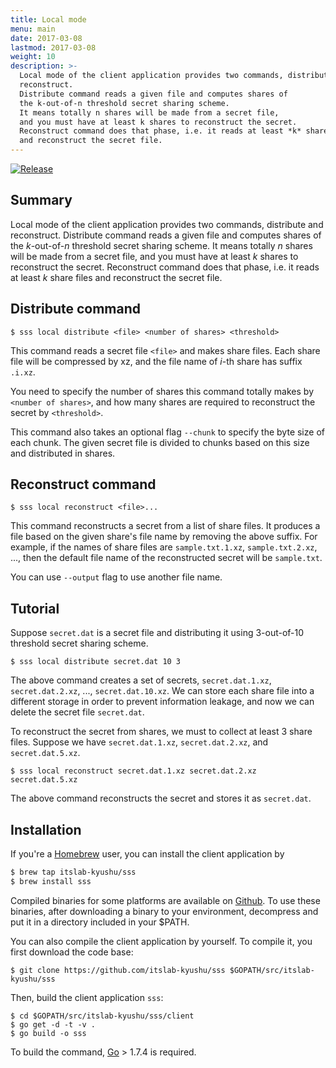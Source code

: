 ```yaml
---
title: Local mode
menu: main
date: 2017-03-08
lastmod: 2017-03-08
weight: 10
description: >-
  Local mode of the client application provides two commands, distribute and
  reconstruct.
  Distribute command reads a given file and computes shares of
  the k-out-of-n threshold secret sharing scheme.
  It means totally n shares will be made from a secret file,
  and you must have at least k shares to reconstruct the secret.
  Reconstruct command does that phase, i.e. it reads at least *k* share files
  and reconstruct the secret file.
---
```

[![Release](https://img.shields.io/badge/release-0.3.2-brightgreen.svg)](https://github.com/itslab-kyushu/sss/releases/tag/v0.3.2)

## Summary
Local mode of the client application provides two commands, distribute and
reconstruct.
Distribute command reads a given file and computes shares of
the *k*-out-of-*n* threshold secret sharing scheme.
It means totally *n* shares will be made from a secret file,
and you must have at least *k* shares to reconstruct the secret.
Reconstruct command does that phase, i.e. it reads at least *k* share files and
reconstruct the secret file.

## Distribute command
```shell
$ sss local distribute <file> <number of shares> <threshold>
```

This command reads a secret file `<file>` and makes share files.
Each share file will be compressed by xz,
and the file name of *i*-th share has suffix `.i.xz`.

You need to specify the number of shares this command totally makes by
`<number of shares>`, and how many shares are required to reconstruct the secret
by `<threshold>`.

This command also takes an optional flag `--chunk` to specify the byte size of
each chunk.
The given secret file is divided to chunks based on this size and distributed
in shares.

## Reconstruct command
```shell
$ sss local reconstruct <file>...
```

This command reconstructs a secret from a list of share files.
It produces a file based on the given share's file name by removing the above
suffix.
For example, if the names of share files are `sample.txt.1.xz`,
`sample.txt.2.xz`, ..., then the default file name of the reconstructed secret
will be `sample.txt`.

You can use `--output` flag to use another file name.

## Tutorial
Suppose `secret.dat` is a secret file and distributing it using 3-out-of-10
threshold secret sharing scheme.

```shell
$ sss local distribute secret.dat 10 3
```

The above command creates a set of secrets, `secret.dat.1.xz`, `secret.dat.2.xz`,
..., `secret.dat.10.xz`.
We can store each share file into a different storage in order to prevent
information leakage, and now we can delete the secret file `secret.dat`.

To reconstruct the secret from shares, we must to collect at least 3 share
files. Suppose we have `secret.dat.1.xz`, `secret.dat.2.xz`, and
`secret.dat.5.xz`.

```shell
$ sss local reconstruct secret.dat.1.xz secret.dat.2.xz secret.dat.5.xz
```

The above command reconstructs the secret and stores it as `secret.dat`.


## Installation
If you're a [Homebrew](http://brew.sh/) user,
you can install the client application by

```sh
$ brew tap itslab-kyushu/sss
$ brew install sss
```

Compiled binaries for some platforms are available on
[Github](https://github.com/itslab-kyushu/sss/releases).
To use these binaries, after downloading a binary to your environment, decompress and put it in a directory included in your $PATH.

You can also compile the client application by yourself.
To compile it, you first download the code base:

```shell
$ git clone https://github.com/itslab-kyushu/sss $GOPATH/src/itslab-kyushu/sss
```

Then, build the client application `sss`:

```shell
$ cd $GOPATH/src/itslab-kyushu/sss/client
$ go get -d -t -v .
$ go build -o sss
```

To build the command, [Go](https://golang.org/) > 1.7.4 is required.
